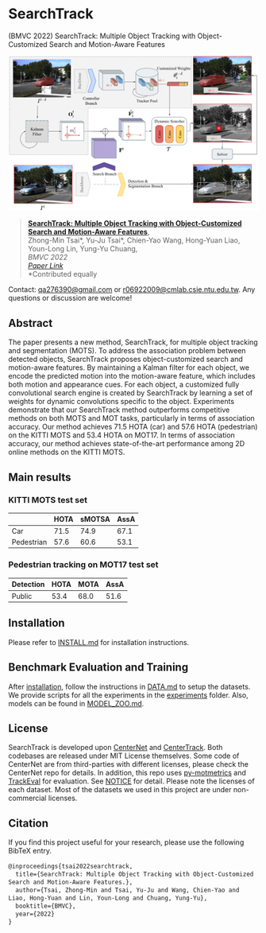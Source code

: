 # SearchTrack
(BMVC 2022) SearchTrack: Multiple Object Tracking with Object-Customized Search and Motion-Aware Features

![](readme/SearchTrack-crop-1.png)

> [**SearchTrack: Multiple Object Tracking with Object-Customized Search and Motion-Aware Features**](https://arxiv.org/abs/2210.16572),  
> Zhong-Min Tsai*, Yu-Ju Tsai*, Chien-Yao Wang, Hong-Yuan Liao, Youn-Long Lin, Yung-Yu Chuang,  
> *BMVC 2022*  
> *[Paper Link](http://arxiv.org/abs/2004.01177)*  
*Contributed equally 


Contact: [qa276390@gmail.com](mailto:qa276390@gmail.com) or [r06922009@cmlab.csie.ntu.edu.tw](mailto:r06922009@cmlab.csie.ntu.edu.tw). Any questions or discussion are welcome! 

## Abstract
<!-- This project describe in paper presents a new method, SearchTrack, for multiple object tracking and segmentation (MOTS). To better resolve the association problem between detected objects, SearchTrack proposes to use object-customized search and motion-aware features. By maintaining a Kalman filter for each object, we encode the predicted motion into the motion-aware feature, which contains both motion and appearance cues. SearchTrack forms a customized fully convolutional search engine for each object by learning a set of weights for dynamic convolutions specific for the object. Our experiments demonstrate that our SearchTrack method outperforms competitive methods on both MOTS and MOT tasks, particularly in terms of association accuracy. -->
The paper presents a new method, SearchTrack, for multiple object tracking and segmentation (MOTS). To address the association problem between detected objects, SearchTrack proposes object-customized search and motion-aware features. By maintaining a Kalman filter for each object, we encode the predicted motion into the motion-aware feature, which includes both motion and appearance cues. For each object, a customized fully convolutional search engine is created by SearchTrack by learning a set of weights for dynamic convolutions specific to the object. Experiments demonstrate that our SearchTrack method outperforms competitive methods on both MOTS and MOT tasks, particularly in terms of association accuracy. Our method achieves 71.5 HOTA (car) and 57.6 HOTA (pedestrian) on the KITTI MOTS and 53.4 HOTA on MOT17. In terms of association accuracy, our method achieves state-of-the-art performance among 2D online methods on the KITTI MOTS.



## Main results


### KITTI MOTS test set 

|             |  HOTA      |  sMOTSA  |  AssA   |
|-------------|------------|----------|----------
|Car          | 71.5       |   74.9   |  67.1   |
|Pedestrian   | 57.6       |   60.6   |  53.1   |

### Pedestrian tracking on MOT17 test set

| Detection    |  HOTA    |  MOTA   |  AssA | 
|--------------|----------|---------|-------|
|Public        | 53.4     |  68.0   | 51.6  |



## Installation

Please refer to [INSTALL.md](readme/INSTALL.md) for installation instructions.


## Benchmark Evaluation and Training

After [installation](readme/INSTALL.md), follow the instructions in [DATA.md](readme/DATA.md) to setup the datasets. We provide scripts for all the experiments in the [experiments](experiments) folder. Also, models can be found in [MODEL_ZOO.md](readme/MODEL_ZOO.md).

## License

SearchTrack is developed upon [CenterNet](https://github.com/xingyizhou/CenterNet) and [CenterTrack](https://github.com/xingyizhou/CenterTrack). Both codebases are released under MIT License themselves. Some code of CenterNet are from third-parties with different licenses, please check the CenterNet repo for details. In addition, this repo uses [py-motmetrics](https://github.com/cheind/py-motmetrics) and [TrackEval](https://github.com/JonathonLuiten/TrackEval) for evaluation. See [NOTICE](NOTICE) for detail. Please note the licenses of each dataset. Most of the datasets we used in this project are under non-commercial licenses.


## Citation
If you find this project useful for your research, please use the following BibTeX entry.

~~~
@inproceedings{tsai2022searchtrack,
  title={SearchTrack: Multiple Object Tracking with Object-Customized Search and Motion-Aware Features.},
  author={Tsai, Zhong-Min and Tsai, Yu-Ju and Wang, Chien-Yao and Liao, Hong-Yuan and Lin, Youn-Long and Chuang, Yung-Yu},
  booktitle={BMVC},
  year={2022}
}
~~~